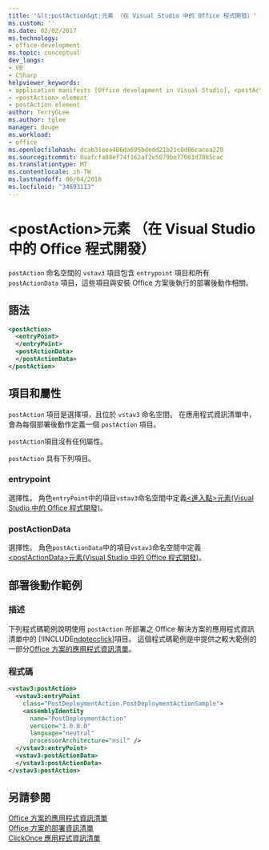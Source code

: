 ```yaml
---
title: '&lt;postAction&gt;元素 （在 Visual Studio 中的 Office 程式開發）'
ms.custom: ''
ms.date: 02/02/2017
ms.technology:
- office-development
ms.topic: conceptual
dev_langs:
- VB
- CSharp
helpviewer_keywords:
- application manifests [Office development in Visual Studio], <postAction> element
- <postAction> element
- postAction element
author: TerryGLee
ms.author: tglee
manager: douge
ms.workload:
- office
ms.openlocfilehash: dcab31eea406da695bdedd21b21c0d86cacea220
ms.sourcegitcommit: 0aafcfa08ef74f162af2e5079be77061d7885cac
ms.translationtype: MT
ms.contentlocale: zh-TW
ms.lasthandoff: 06/04/2018
ms.locfileid: "34693113"
---
```

# <a name="ltpostactiongt-element-office-development-in-visual-studio"></a>&lt;postAction&gt;元素 （在 Visual Studio 中的 Office 程式開發）
  `postAction` 命名空間的 `vstav3` 項目包含 `entrypoint` 項目和所有 `postActionData` 項目，這些項目與安裝 Office 方案後執行的部署後動作相關。  
  
## <a name="syntax"></a>語法  
  
```xml  
<postAction>  
  <entryPoint>  
  </entryPoint>  
  <postActionData>  
  </postActionData>  
</postAction>  
```  
  
## <a name="elements-and-attributes"></a>項目和屬性  
 `postAction` 項目是選擇項，且位於 `vstav3` 命名空間。 在應用程式資訊清單中，會為每個部署後動作定義一個 `postAction` 項目。  
  
 `postAction`項目沒有任何屬性。  
  
 `postAction` 具有下列項目。  
  
### <a name="entrypoint"></a>entrypoint  
 選擇性。 角色`entryPoint`中的項目`vstav3`命名空間中定義[&#60;進入點&#62;元素&#40;Visual Studio 中的 Office 程式開發&#41;](../vsto/entrypoints-element-office-development-in-visual-studio.md)。  
  
### <a name="postactiondata"></a>postActionData  
 選擇性。 角色`postActionData`中的項目`vstav3`命名空間中定義[ &#60;postActionData&#62;元素&#40;Visual Studio 中的 Office 程式開發&#41;](../vsto/postactiondata-element-office-development-in-visual-studio.md)。  
  
## <a name="post-deployment-action-example"></a>部署後動作範例  
  
### <a name="description"></a>描述  
 下列程式碼範例說明使用 `postAction` 所部署之 Office 解決方案的應用程式資訊清單中的 [!INCLUDE[ndptecclick](../vsto/includes/ndptecclick-md.md)]項目。 這個程式碼範例是中提供之較大範例的一部分[Office 方案的應用程式資訊清單](../vsto/application-manifests-for-office-solutions.md)。  
  
### <a name="code"></a>程式碼  
  
```xml
<vstav3:postAction>  
  <vstav3:entryPoint   
    class="PostDeploymentAction.PostDeploymentActionSample">  
    <assemblyIdentity   
      name="PostDeploymentAction"   
      version="1.0.0.0"   
      language="neutral"   
      processorArchitecture="msil" />  
  </vstav3:entryPoint>  
  <vstav3:postActionData>  
  </vstav3:postActionData>  
</vstav3:postAction>  
```  
  
## <a name="see-also"></a>另請參閱  
 [Office 方案的應用程式資訊清單](../vsto/application-manifests-for-office-solutions.md)   
 [Office 方案的部署資訊清單](../vsto/deployment-manifests-for-office-solutions.md)   
 [ClickOnce 應用程式資訊清單](/visualstudio/deployment/clickonce-application-manifest)  
  
  